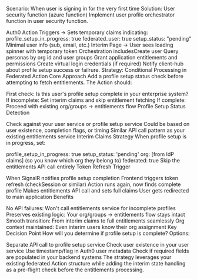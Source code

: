 
Scenario: When user is signing in for the very first time
Solution: User security function (azure function)
Implement user profile orchestrator function in user security function.

Auth0 Action Triggers → Sets temporary claims indicating: profile_setup_in_progress: true 
federated_user: true 
setup_status: "pending" 
Minimal user info (sub, email, etc.) 
Interim Page → User sees loading spinner with temporary token 
Orchestration includesCreate user 
Query personas by org id and user groups 
Grant application entitlements and permissions 
Create virtual login credentials (if required)
Notify client-hub about profile setup success or failrure.
Strategy: Conditional Processing in Federated Action
Core Approach
Add a profile setup status check before attempting to fetch entitlements. The Action should:

First check: Is this user's profile setup complete in your enterprise system? 
If incomplete: Set interim claims and skip entitlement fetching 
If complete: Proceed with existing org/groups → entitlements flow 
Profile Setup Status Detection

Check against your user service or profile setup service 
Could be based on user existence, completion flags, or timing 
Similar API call pattern as your existing entitlements service 
Interim Claims Strategy
When profile setup is in progress, set:

profile_setup_in_progress: true 
setup_status: 'pending' 
org: [from IdP claims] (so you know which org they belong to) 
federated: true 
Skip the entitlements API call entirely 
Token Refresh Trigger

When SignalR notifies profile setup completion 
Frontend triggers token refresh (checkSession or similar) 
Action runs again, now finds complete profile 
Makes entitlements API call and sets full claims 
User gets redirected to main application 
Benefits

No API failures: Won't call entitlements service for incomplete profiles 
Preserves existing logic: Your org/groups → entitlements flow stays intact 
Smooth transition: From interim claims to full entitlements seamlessly 
Org context maintained: Even interim users know their org assignment 
Key Decision Point
How will you determine if profile setup is complete? Options:

Separate API call to profile setup service 
Check user existence in your user service 
Use timestamp/flag in Auth0 user metadata 
Check if required fields are populated in your backend systems 
The strategy leverages your existing federated Action structure while adding the interim state handling as a pre-flight check before the entitlements processing.
